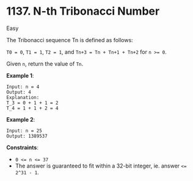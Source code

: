 # 1137. N-th Tribonacci Number
      
Easy

The Tribonacci sequence Tn is defined as follows:

`T0 = 0`, `T1 = 1`, `T2 = 1`, and `Tn+3 = Tn + Tn+1 + Tn+2` 
for `n >= 0`.

Given `n`, return the value of `Tn`.

**Example 1**:
```
Input: n = 4
Output: 4
Explanation:
T_3 = 0 + 1 + 1 = 2
T_4 = 1 + 1 + 2 = 4
```

**Example 2**:
```
Input: n = 25
Output: 1389537
```

**Constraints**:

* `0 <= n <= 37`
* The answer is guaranteed to fit within a 32-bit integer, 
  ie. answer `<= 2^31 - 1`.
